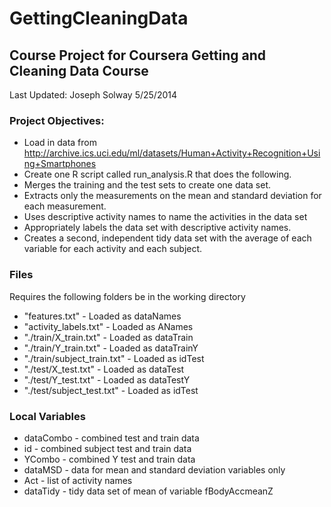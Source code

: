 GettingCleaningData
===================

## Course Project for Coursera Getting and Cleaning Data Course
Last Updated: Joseph Solway 5/25/2014

### Project Objectives: 
* Load in data from http://archive.ics.uci.edu/ml/datasets/Human+Activity+Recognition+Using+Smartphones 
* Create one R script called run_analysis.R that does the following. 
* Merges the training and the test sets to create one data set.
* Extracts only the measurements on the mean and standard deviation for each measurement. 
* Uses descriptive activity names to name the activities in the data set
* Appropriately labels the data set with descriptive activity names. 
* Creates a second, independent tidy data set with the average of each variable for each activity and each subject. 

### Files
Requires the following folders be in the working directory
* "features.txt" - Loaded as dataNames
*  "activity_labels.txt" - Loaded as ANames
*  "./train/X_train.txt" - Loaded as dataTrain
*  "./train/Y_train.txt" - Loaded as dataTrainY
*  "./train/subject_train.txt" - Loaded as idTest
*  "./test/X_test.txt" - Loaded as dataTest
*  "./test/Y_test.txt" - Loaded as dataTestY
*  "./test/subject_test.txt" - Loaded as idTest

### Local Variables
* dataCombo - combined test and train data
* id - combined subject test and train data
* YCombo - combined Y test and train data
* dataMSD - data for mean and standard deviation variables only
* Act - list of activity names
* dataTidy - tidy data set of mean of variable fBodyAccmeanZ

